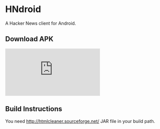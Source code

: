 # HNdroid

A Hacker News client for Android.

## Download APK

![Download](http://qrcode.kaywa.com/img.php?s=5&d=http://gluegadget.com/hndroid/HNdroid.apk)

## Build Instructions

You need http://htmlcleaner.sourceforge.net/ JAR file in your build path.

